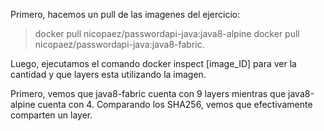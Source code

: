 Primero, hacemos un pull de las imagenes del ejercicio:

> docker pull nicopaez/passwordapi-java:java8-alpine
> docker pull nicopaez/passwordapi-java:java8-fabric.

Luego, ejecutamos el comando docker inspect [image_ID] para ver la cantidad y que layers esta utilizando la imagen.

Primero, vemos que java8-fabric cuenta con 9 layers mientras que java8-alpine cuenta con 4.
Comparando los SHA256, vemos que efectivamente comparten un layer. 
